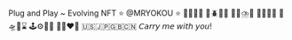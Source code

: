 Plug and Play ~ Evolving NFT 
⭐️
@MRYOKOU
⭐️
🥚🤍👼🌂
🐷🪲🍀🍄
🌻✨⛈️🌈
🍊🍓🥞🍔
🚧🛸💾⌛️
🕹️⚙️💊🧬
💚💛❤️🤍
🇺🇸🇯🇵🇬🇧🇨🇳
𝘊𝘢𝘳𝘳𝘺 𝘮𝘦 𝘸𝘪𝘵𝘩 𝘺𝘰𝘶!